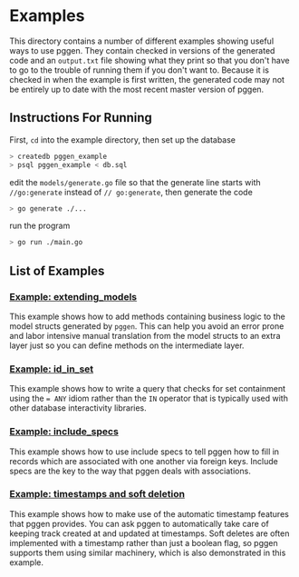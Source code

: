 # Examples

This directory contains a number of different examples showing useful ways to
use pggen. They contain checked in versions of the generated code and an
`output.txt` file showing what they print so that you don't have to go to
the trouble of running them if you don't want to. Because it is checked in
when the example is first written, the generated code may not be entirely
up to date with the most recent master version of pggen.

## Instructions For Running

First, `cd` into the example directory, then set up the database

```bash
> createdb pggen_example
> psql pggen_example < db.sql
```

edit the `models/generate.go` file so that the generate line starts with `//go:generate` instead of
`// go:generate`, then generate the code

```bash
> go generate ./...
```

run the program

```bash
> go run ./main.go
```

## List of Examples

### [Example: extending_models](extending_models)

This example shows how to add methods containing business logic to the model
structs generated by `pggen`. This can help you avoid an error prone and labor
intensive manual translation from the model structs to an extra layer just so
you can define methods on the intermediate layer.

### [Example: id_in_set](id_in_set)

This example shows how to write a query that checks for set containment
using the `= ANY` idiom rather than the `IN` operator that is typically
used with other database interactivity libraries.

### [Example: include_specs](include_specs)

This example shows how to use include specs to tell pggen how to fill in
records which are associated with one another via foreign keys. Include specs
are the key to the way that pggen deals with associations.


### [Example: timestamps and soft deletion](timestamps)

This example shows how to make use of the automatic timestamp features that
pggen provides. You can ask pggen to automatically take care of keeping track
created at and updated at timestamps. Soft deletes are often implemented with
a timestamp rather than just a boolean flag, so pggen supports them using
similar machinery, which is also demonstrated in this example.
